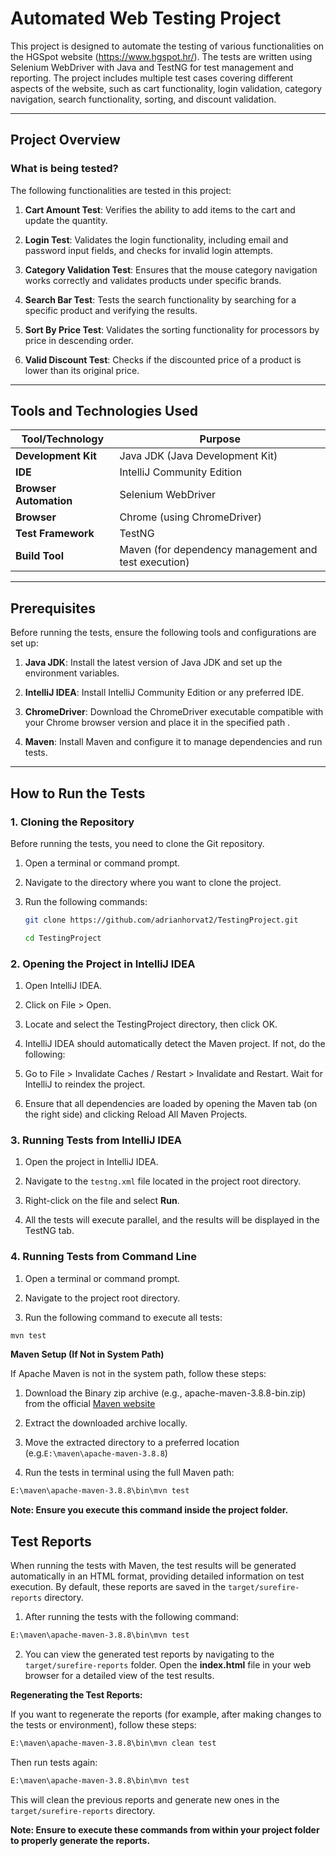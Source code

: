 # Automated Web Testing Project

This project is designed to automate the testing of various functionalities on the HGSpot website (https://www.hgspot.hr/). The tests are written using Selenium WebDriver with Java and TestNG for test management and reporting. The project includes multiple test cases covering different aspects of the website, such as cart functionality, login validation, category navigation, search functionality, sorting, and discount validation.

---

## **Project Overview**

### **What is being tested?**
The following functionalities are tested in this project:
1. **Cart Amount Test**: Verifies the ability to add items to the cart and update the quantity.

2. **Login Test**: Validates the login functionality, including email and password input fields, and checks for invalid login attempts.
3. **Category Validation Test**: Ensures that the mouse category navigation works correctly and validates products under specific brands.
4. **Search Bar Test**: Tests the search functionality by searching for a specific product and verifying the results.
5. **Sort By Price Test**: Validates the sorting functionality for processors by price in descending order.
6. **Valid Discount Test**: Checks if the discounted price of a product is lower than its original price.

---

## **Tools and Technologies Used**

| **Tool/Technology**       | **Purpose**                                      |
|---------------------------|-------------------------------------------------|
| **Development Kit**       | Java JDK (Java Development Kit)                 |
| **IDE**                   | IntelliJ Community Edition                      |
| **Browser Automation**    | Selenium WebDriver                              |
| **Browser**               | Chrome (using ChromeDriver)                     |
| **Test Framework**        | TestNG                                          |
| **Build Tool**            | Maven (for dependency management and test execution) |

---

## **Prerequisites**
Before running the tests, ensure the following tools and configurations are set up:
1. **Java JDK**: Install the latest version of Java JDK and set up the environment variables.

2. **IntelliJ IDEA**: Install IntelliJ Community Edition or any preferred IDE.
3. **ChromeDriver**: Download the ChromeDriver executable compatible with your Chrome browser version and place it in the specified path .
4. **Maven**: Install Maven and configure it to manage dependencies and run tests.

---

## **How to Run the Tests**

### **1. Cloning the Repository**  
Before running the tests, you need to clone the Git repository.  

1. Open a terminal or command prompt.  

2. Navigate to the directory where you want to clone the project.  
3. Run the following commands:  
   ```bash
   git clone https://github.com/adrianhorvat2/TestingProject.git
   ```
   ```bash
   cd TestingProject
### **2. Opening the Project in IntelliJ IDEA**

1. Open IntelliJ IDEA.

2. Click on File > Open.
3. Locate and select the TestingProject directory, then click OK.
4. IntelliJ IDEA should automatically detect the Maven project. If not, do the following:
5. Go to File > Invalidate Caches / Restart > Invalidate and Restart.
Wait for IntelliJ to reindex the project.
6. Ensure that all dependencies are loaded by opening the Maven tab (on the right side) and clicking Reload All Maven Projects.

### **3. Running Tests from IntelliJ IDEA**
1. Open the project in IntelliJ IDEA.

2. Navigate to the `testng.xml` file located in the project root directory.
3. Right-click on the file and select **Run**.
4. All the tests will execute parallel, and the results will be displayed in the TestNG tab.

### **4. Running Tests from Command Line**
1. Open a terminal or command prompt.

2. Navigate to the project root directory.
3. Run the following command to execute all tests:
  ```bash
  mvn test
  ```

**Maven Setup (If Not in System Path)**

If Apache Maven is not in the system path, follow these steps:

1. Download the Binary zip archive (e.g., apache-maven-3.8.8-bin.zip) from the official [Maven website](https://maven.apache.org/download.cgi)


2. Extract the downloaded archive locally.

3. Move the extracted directory to a preferred location (e.g.`E:\maven\apache-maven-3.8.8`)

4. Run the tests in terminal using the full Maven path:
```bash
E:\maven\apache-maven-3.8.8\bin\mvn test
```
**Note: Ensure you execute this command inside the project folder.**

## **Test Reports**

When running the tests with Maven, the test results will be generated automatically in an HTML format, providing detailed information on test execution. By default, these reports are saved in the `target/surefire-reports` directory.

1. After running the tests with the following command:
```bash
E:\maven\apache-maven-3.8.8\bin\mvn test
```
2. You can view the generated test reports by navigating to the `target/surefire-reports` folder. Open the **index.html** file in your web browser for a detailed view of the test results.

**Regenerating the Test Reports:**

If you want to regenerate the reports (for example, after making changes to the tests or environment), follow these steps:


```bash
E:\maven\apache-maven-3.8.8\bin\mvn clean test
```
Then run tests again:
```bash
E:\maven\apache-maven-3.8.8\bin\mvn test
```

This will clean the previous reports and generate new ones in the `target/surefire-reports` directory.

**Note: Ensure to execute these commands from within your project folder to properly generate the reports.**